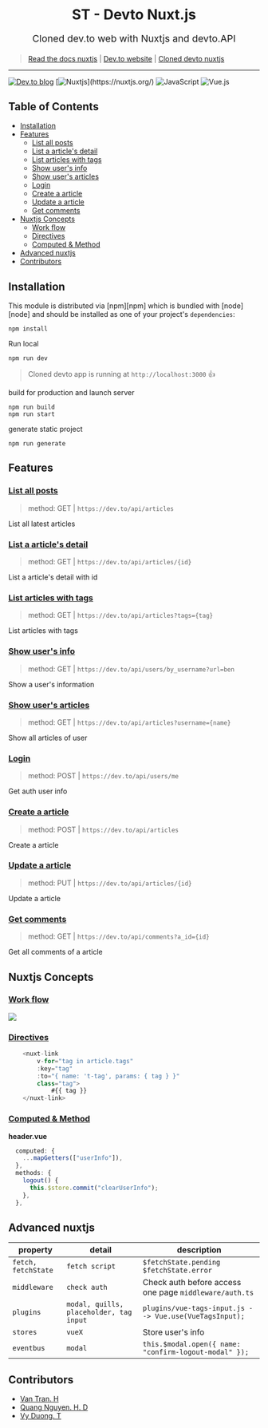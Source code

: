 <p>
<h1 align="center">
  ST - Devto Nuxt.js
</h1>
<p>
<p align="center" style="font-size: 1.2rem;">Cloned dev.to web with Nuxtjs and devto.API</p>

> [Read the docs nuxtjs](https://nuxtjs.org/) |
> [Dev.to website](https://dev.to/)
> |
> [Cloned devto nuxtjs](https://devtonuxtjs.herokuapp.com/)

<hr />

[![Dev.to blog](https://img.shields.io/badge/dev.to-0A0A0A?style=for-the-badge&logo=dev.to&logoColor=white)](https://dev.to/)
[![Nuxtjs](https://img.shields.io/badge/Nuxt-002E3B?style=for-the-badge&logo=nuxtdotjs&logoColor=#00DC82&suffix='1234')](https://nuxtjs.org/)
![JavaScript](https://img.shields.io/badge/javascript-%23323330.svg?style=for-the-badge&logo=javascript&logoColor=%23F7DF1E)
![Vue.js](https://img.shields.io/badge/vuejs-%2335495e.svg?style=for-the-badge&logo=vuedotjs&logoColor=%234FC08D)

## Table of Contents

<!-- START doctoc generated TOC please keep comment here to allow auto update -->
<!-- DON'T EDIT THIS SECTION, INSTEAD RE-RUN doctoc TO UPDATE -->

- [Installation](#installation)
- [Features](#features)
  - [List all posts](#list-all-posts)
  - [List a article's detail](#list-a-article's-detail)
  - [List articles with tags](#list-articles-with-tags)
  - [Show user's info](#show-users-info)
  - [Show user's articles](#show-users-articles)
  - [Login](#login)
  - [Create a article](#create-a-article)
  - [Update a article](#update-a-article)
  - [Get comments](#get-comments)
- [Nuxtjs Concepts](#nuxtjs-concepts)
  - [Work flow](#work-flow)
  - [Directives](#directives)
  - [Computed & Method](#computed-&-method)
- [Advanced nuxtjs](#advanced-nuxtjs)
- [Contributors](#contributors)

<!-- END doctoc generated TOC please keep comment here to allow auto update -->

## Installation

This module is distributed via [npm][npm] which is bundled with [node][node] and
should be installed as one of your project's `dependencies`:

```
npm install
```

Run local

```ts
npm run dev
```

> Cloned devto app is running at `http://localhost:3000` 👍

build for production and launch server

```
npm run build
npm run start
```

generate static project

```
npm run generate
```

## Features

### [List all posts](https://devtonuxtjs.herokuapp.com/)

> method: GET | `https://dev.to/api/articles`

List all latest articles

### [List a article's detail](https://devtonuxtjs.herokuapp.com/sadeedpv/1171385)

> method: GET | `https://dev.to/api/articles/{id}`

List a article's detail with id

### [List articles with tags](https://devtonuxtjs.herokuapp.com/t/github)

> method: GET | `https://dev.to/api/articles?tags={tag}`

List articles with tags

### [Show user's info](https://devtonuxtjs.herokuapp.com/stvantran)

> method: GET | `https://dev.to/api/users/by_username?url=ben`

Show a user's information

### [Show user's articles](https://devtonuxtjs.herokuapp.com/stvantran)

> method: GET | `https://dev.to/api/articles?username={name}`

Show all articles of user

### [Login](https://devtonuxtjs.herokuapp.com/auth/login)

> method: POST | `https://dev.to/api/users/me`

Get auth user info

### [Create a article](https://devtonuxtjs.herokuapp.com/new)

> method: POST | `https://dev.to/api/articles`

Create a article

### [Update a article](https://devtonuxtjs.herokuapp.com/edit/stvantran/1169436)

> method: PUT | `https://dev.to/api/articles/{id}`

Update a article

### [Get comments](https://devtonuxtjs.herokuapp.com/dechamp/1172149)

> method: GET | `https://dev.to/api/comments?a_id={id}`

Get all comments of a article

## Nuxtjs Concepts

### [Work flow](https://nuxtjs.org/docs/concepts/nuxt-lifecycle)

<img src="https://seal.deha.vn/wp-content/uploads/2021/09/nuxt-schema.png"/>

### [Directives](https://vuejs.org/api/built-in-directives.html)

```ts
    <nuxt-link
        v-for="tag in article.tags"
        :key="tag"
        :to="{ name: 't-tag', params: { tag } }"
        class="tag">
            #{{ tag }}
    </nuxt-link>
```

### [Computed & Method]()

<b>header.vue</b>

```ts
  computed: {
    ...mapGetters(["userInfo"]),
  },
  methods: {
    logout() {
      this.$store.commit("clearUserInfo");
    },
  },
```

## Advanced nuxtjs

<!-- This table was generated via http://www.tablesgenerator.com/markdown_tables -->

| property            | detail                                  | description                                            |
| ------------------- | --------------------------------------- | ------------------------------------------------------ |
| `fetch, fetchState` | `fetch script`                          | `$fetchState.pending $fetchState.error `               |
| `middleware`        | `check auth`                            | Check auth before access one page `middleware/auth.ts` |
| `plugins`           | `modal, quills, placeholder, tag input` | `plugins/vue-tags-input.js --> Vue.use(VueTagsInput);` |
| `stores`            | `vueX`                                  | Store user's info                                      |
| `eventbus`          | `modal`                                 | `this.$modal.open({ name: "confirm-logout-modal" });`  |

## Contributors

- [Van Tran. H](https://github.com/st-vantran)
- [Quang Nguyen. H. D](https://github.com/st-quangnguyen2)
- [Vy Duong. T](https://github.com/st-vyduong)

<p>
